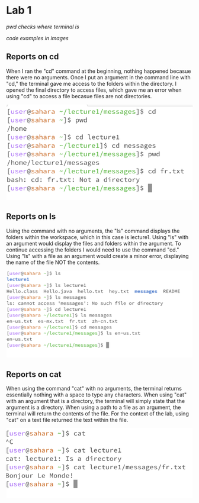 # Lab 1

*pwd checks where terminal is*

*code examples in images*

## Reports on cd
  When I ran the "cd" command at the beginning, nothing happened becasue there were no arguments. Once I put an argument in the command line with "cd," the terminal gave me access to the folders within the directory. I opened the final directory to access files, which gave me an error when using "cd" to access a file becasue files are not directories. 

  ![Image](cd_command.png)
     
## Reports on ls 
  Using the command with no arguments, the "ls" command displays the folders within the workspace, which in this case is lecture1. Using "ls" with an argument would display the files and folders within the argument. To continue accessing the folders I would need to use the command "cd." Using "ls" with a file as an argument would create a minor error, displaying the name of the file NOT the contents.

  ![Image](ls_command.png)

## Reports on cat
  When using the command "cat" with no arguments, the terminal returns essentially nothing with a space to type any characters. When using "cat" with an argument that is a directory, the terminal will simply state that the argument is a directory. When using a path to a file as an argument, the terminal will return the contents of the file. For the context of the lab, using "cat" on a text file returned the text within the file. 

  ![Image](cat_command.png)
  

